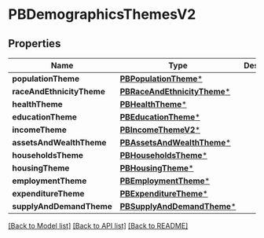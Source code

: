 # PBDemographicsThemesV2

## Properties
Name | Type | Description | Notes
------------ | ------------- | ------------- | -------------
**populationTheme** | [**PBPopulationTheme***](PBPopulationTheme.md) |  | [optional] 
**raceAndEthnicityTheme** | [**PBRaceAndEthnicityTheme***](PBRaceAndEthnicityTheme.md) |  | [optional] 
**healthTheme** | [**PBHealthTheme***](PBHealthTheme.md) |  | [optional] 
**educationTheme** | [**PBEducationTheme***](PBEducationTheme.md) |  | [optional] 
**incomeTheme** | [**PBIncomeThemeV2***](PBIncomeThemeV2.md) |  | [optional] 
**assetsAndWealthTheme** | [**PBAssetsAndWealthTheme***](PBAssetsAndWealthTheme.md) |  | [optional] 
**householdsTheme** | [**PBHouseholdsTheme***](PBHouseholdsTheme.md) |  | [optional] 
**housingTheme** | [**PBHousingTheme***](PBHousingTheme.md) |  | [optional] 
**employmentTheme** | [**PBEmploymentTheme***](PBEmploymentTheme.md) |  | [optional] 
**expenditureTheme** | [**PBExpenditureTheme***](PBExpenditureTheme.md) |  | [optional] 
**supplyAndDemandTheme** | [**PBSupplyAndDemandTheme***](PBSupplyAndDemandTheme.md) |  | [optional] 

[[Back to Model list]](../README.md#documentation-for-models) [[Back to API list]](../README.md#documentation-for-api-endpoints) [[Back to README]](../README.md)


